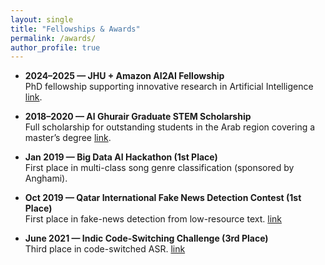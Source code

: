 ```yaml
---
layout: single
title: "Fellowships & Awards"
permalink: /awards/
author_profile: true
---
```


- **2024–2025 — JHU + Amazon AI2AI Fellowship**  
  PhD fellowship supporting innovative research in Artificial Intelligence [link](https://ai2ai.engineering.jhu.edu/2024-2025-ai2ai-fellows).

- **2018–2020 — Al Ghurair Graduate STEM Scholarship**  
  Full scholarship for outstanding students in the Arab region covering a master’s degree [link](https://www.alghurairfoundation.org/).

- **Jan 2019 — Big Data AI Hackathon (1st Place)**  
  First place in multi-class song genre classification (sponsored by Anghami).

- **Oct 2019 — Qatar International Fake News Detection Contest (1st Place)**  
  First place in fake-news detection from low-resource text. [link](https://sites.google.com/view/fakenews-contest)

- **June 2021 — Indic Code-Switching Challenge (3rd Place)**  
  Third place in code-switched ASR. [link](https://navana-tech.github.io/MUCS2021/challenge_winners.html)